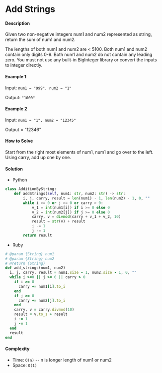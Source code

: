 # Add Strings

#### Description

Given two non-negative integers num1 and num2 represented as string, return the sum of num1 and num2.

The lengths of both num1 and num2 are < 5100.
Both num1 and num2 contain only digits 0-9.
Both num1 and num2 do not contain any leading zero.
You must not use any built-in BigInteger library or convert the inputs to integer directly.

#### Example 1
Input: `num1 = "999", num2 = "1"`

Output: `"1000"`

#### Example 2
Input: `num1 = "1", num2 = "12345"`

Output = "12346"

#### How to Solve

Start from the right most elements of num1, num1 and go over to the left.
Using carry, add up one by one.

#### Solution
- Python

```python
class AdditionByString:
    def addStrings(self, num1: str, num2: str) -> str:
        i, j, carry, result = len(num1) - 1, len(num2) - 1, 0, ""
        while i >= 0 or j >= 0 or carry > 0:
            v_1 = int(num1[i]) if i >= 0 else 0
            v_2 = int(num2[j]) if j >= 0 else 0
            carry, v = divmod(carry + v_1 + v_2, 10)
            result = str(v) + result
            i -= 1
            j -= 1
        return result
```

- Ruby

```ruby
# @param {String} num1
# @param {String} num2
# @return {String}
def add_strings(num1, num2)
  i, j, carry, result = num1.size - 1, num2.size - 1, 0, ""
  while i >=0 || j >= 0 || carry > 0
    if i >= 0
      carry += num1[i].to_i
    end
    if j >= 0
      carry += num2[j].to_i
    end
    carry, v = carry.divmod(10)
    result = v.to_s + result
    i -= 1
    j -= 1
  end
  result
end
```

#### Complexity
- Time: `O(n)` -- n is longer length of num1 or num2
- Space: `O(1)`